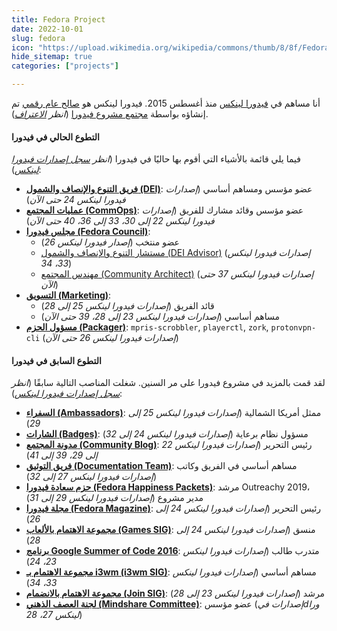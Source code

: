 ```yaml
---
title: Fedora Project
date: 2022-10-01
slug: fedora
icon: "https://upload.wikimedia.org/wikipedia/commons/thumb/8/8f/Fedora_logo_%282021%29.svg/2880px-Fedora_logo_%282021%29.svg.png"
hide_sitemap: true
categories: ["projects"]

---
```


أنا مساهم في [فيدورا لينكس][19] منذ أغسطس 2015.
فيدورا لينكس هو [صالح عام رقمي][20] تم إنشاؤه بواسطة [مجتمع مشروع فيدورا][1]
(_انظر [الاعتراف][21]_).

#### التطوع الحالي في فيدورا

فيما يلي قائمة بالأشياء التي أقوم بها حاليًا في فيدورا (_انظر [سجل إصدارات فيدورا لينكس][22]_):

* [**فريق التنوع والإنصاف والشمول (DEI)**][2]:
  عضو مؤسس ومساهم أساسي (_إصدارات فيدورا لينكس 24 حتى الآن_)
* [**عمليات المجتمع (CommOps)**][7]:
  عضو مؤسس وقائد مشارك للفريق (_إصدارات فيدورا لينكس 22 إلى 30، 33 إلى 36، 40 حتى الآن_)
* [**مجلس فيدورا (Fedora Council)**][8]:
  * عضو منتخب (_إصدار فيدورا لينكس 26_)
  * [مستشار التنوع والإنصاف والشمول (DEI Advisor)][16] (_إصدارات فيدورا لينكس 33، 34_)
  * [مهندس المجتمع (Community Architect)][23] (_إصدارات فيدورا لينكس 37 حتى الآن_)
* [**التسويق (Marketing)**][14]:
  * قائد الفريق (_إصدارات فيدورا لينكس 25 إلى 28_)
  * مساهم أساسي (_إصدارات فيدورا لينكس 23 إلى 28، 39 حتى الآن_)
* [**مسؤول الحزم (Packager)**][3]:
  `mpris-scrobbler`, `playerctl`, `zork`, `protonvpn-cli` (_إصدارات فيدورا لينكس 26 حتى الآن_)

#### التطوع السابق في فيدورا

لقد قمت بالمزيد في مشروع فيدورا على مر السنين.
شغلت المناصب التالية سابقًا (_انظر [سجل إصدارات فيدورا لينكس][22]_):

* [**السفراء (Ambassadors)**][4]:
  ممثل أمريكا الشمالية (_إصدارات فيدورا لينكس 25 إلى 29_)
* [**الشارات (Badges)**][5]:
  مسؤول نظام برعاية (_إصدارات فيدورا لينكس 24 إلى 32_)
* [**مدونة المجتمع (Community Blog)**][6]:
  رئيس التحرير (_إصدارات فيدورا لينكس 22 إلى 29، 39 إلى 41_)
* [**فريق التوثيق (Documentation Team)**][18]:
  مساهم أساسي في الفريق وكاتب (_إصدارات فيدورا لينكس 27 إلى 32_)
* [**حزم سعادة فيدورا (Fedora Happiness Packets)**][9]:
  مرشد Outreachy 2019، مدير مشروع (_إصدارات فيدورا لينكس 29 إلى 31_)
* [**مجلة فيدورا (Fedora Magazine)**][10]:
  رئيس التحرير (_إصدارات فيدورا لينكس 24 إلى 26_)
* [**مجموعة الاهتمام بالألعاب (Games SIG)**][11]:
  منسق (_إصدارات فيدورا لينكس 24 إلى 28_)
* [**برنامج Google Summer of Code 2016**][12]:
  متدرب طالب (_إصدارات فيدورا لينكس 23، 24_)
* [**مجموعة الاهتمام بـ i3wm (i3wm SIG)**][17]:
  مساهم أساسي (_إصدارات فيدورا لينكس 33، 34_)
* [**مجموعة الاهتمام بالانضمام (Join SIG)**][13]:
  مرشد (_إصدارات فيدورا لينكس 23 إلى 28_)
* [**لجنة العصف الذهني (Mindshare Committee)**][15]:
  عضو مؤسس (_إصدارات فيdورا لينكس 27، 28_)

[1]: https://docs.fedoraproject.org/en-US/project/
[2]: https://docs.fedoraproject.org/en-US/diversity-inclusion/
[3]: https://fedoraproject.org/wiki/Join_the_package_collection_maintainers
[4]: https://fedoraproject.org/wiki/Ambassadors
[5]: https://docs.fedoraproject.org/en-US/badges/
[6]: https://communityblog.fedoraproject.org/author/jflory7/
[7]: https://docs.fedoraproject.org/en-US/commops/contribute/commops-landing/
[8]: https://docs.fedoraproject.org/en-US/council/
[9]: https://pagure.io/fedora-commops/fedora-happiness-packets
[10]: https://fedoramagazine.org/author/jflory7/
[11]: https://fedoraproject.org/wiki/SIGs/Games
[12]: https://docs.fedoraproject.org/en-US/mentored-projects/gsoc/2016/
[13]: https://docs.fedoraproject.org/en-US/fedora-join/
[14]: https://fedoraproject.org/wiki/Marketing
[15]: https://docs.fedoraproject.org/en-US/mindshare-committee/
[16]: https://docs.fedoraproject.org/en-US/diversity-inclusion/roles/council-advisor/
[17]: https://docs.fedoraproject.org/en-US/i3/
[18]: https://docs.fedoraproject.org/en-US/fedora-docs/
[19]: https://getfedora.org
[20]: https://digitalpublicgoods.net/digital-public-goods/
[21]: https://www.digitalpublicgoods.net/r/fedora-linux
[22]: https://en.wikipedia.org/wiki/Fedora_version_history#Release_history
[23]: https://docs.fedoraproject.org/en-US/council/fca/
